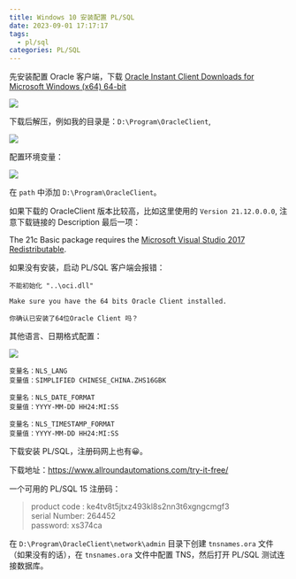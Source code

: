 ```yaml
---
title: Windows 10 安装配置 PL/SQL
date: 2023-09-01 17:17:17
tags:
  - pl/sql
categories: PL/SQL
---
```

先安装配置 Oracle 客户端，下载 [Oracle Instant Client Downloads for Microsoft Windows (x64) 64-bit](https://www.oracle.com/database/technologies/instant-client/winx64-64-downloads.html)

![](images/202308/skT9Mt5b7ovvSrRuPZS0oUl8rF6BMMFZgvnePaEA.png)

下载后解压，例如我的目录是：`D:\Program\OracleClient`,

![](images/202308/JbVRCzkaqHWcczOh3w8AeJPUFCTWRyytPKwQZEiV.png)

配置环境变量：

![](images/202308/OGkPkOMaUVAXHN08xPICWTaKXHQdSilIQg4dHoDo.png)

在 `path` 中添加 `D:\Program\OracleClient`。

如果下载的 OracleClient 版本比较高，比如这里使用的 `Version 21.12.0.0.0`, 注意下载链接的 Description 最后一项：

The 21c Basic package requires the [Microsoft Visual Studio 2017 Redistributable](https://support.microsoft.com/en-us/help/2977003/the-latest-supported-visual-c-downloads).

如果没有安装，启动 PL/SQL 客户端会报错：

```
不能初始化 "..\oci.dll"

Make sure you have the 64 bits Oracle Client installed.

你确认已安装了64位Oracle Client 吗？

```

其他语言、日期格式配置：

![](https://www.8ug.icu/storage/upload/images/202308/bqjMwllmHtlGbIVdIyEmIOjRuA1XTAnnpD3cjBdP.png)

```
变量名：NLS_LANG
变量值：SIMPLIFIED CHINESE_CHINA.ZHS16GBK

变量名：NLS_DATE_FORMAT
变量值：YYYY-MM-DD HH24:MI:SS

变量名：NLS_TIMESTAMP_FORMAT
变量值：YYYY-MM-DD HH24:MI:SS
```

下载安装 PL/SQL，注册码网上也有😀。

下载地址：https://www.allroundautomations.com/try-it-free/

一个可用的 PL/SQL 15 注册码：

>product code : ke4tv8t5jtxz493kl8s2nn3t6xgngcmgf3   
>serial Number: 264452   
>password: xs374ca   

在 `D:\Program\OracleClient\network\admin` 目录下创建 `tnsnames.ora` 文件（如果没有的话），在 `tnsnames.ora` 文件中配置 TNS，然后打开 PL/SQL 测试连接数据库。